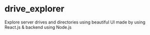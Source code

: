 # drive_explorer
Explore server drives and directories using beautiful UI made by using React.js &amp; backend using Node.js
